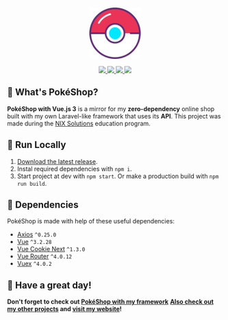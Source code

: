 <p align='center'><img src="https://raw.githubusercontent.com/pokeshop-nix/assets/main/pokeball.png" height="120"></p>
<p align="center">
        <a href="https://vuejs.org/" target="_blank">
            <img src="https://upload.wikimedia.org/wikipedia/commons/9/95/Vue.js_Logo_2.svg" height="50">
        </a>
        <a href="https://vitejs.dev/" target="_blank">
            <img src="https://vitejs.dev/logo.svg" height="50">
        </a>
        <a href="https://eslint.org/" target="_blank">
            <img src="https://d33wubrfki0l68.cloudfront.net/204482ca413433c80cd14fe369e2181dd97a2a40/092e2/assets/img/logo.svg" height="50">
        </a>
        <a href="https://axios-http.com/" target="_blank">
            <img src="https://images.opencollective.com/axios/f4438d6/logo/256.png" height="50">
        </a>
</p>

## :thinking: What's PokéShop?

**PokéShop with Vue.js 3** is a mirror for my **zero-dependency** online shop built with my own Laravel-like framework that uses its **API**. This project was made during the [NIX Solutions](https://www.nixsolutions.com/) education program.

## :toolbox: Run Locally

1. [Download the latest release](https://github.com/PAXANDDOS/pokeshop-vue/releases/download/v1.0/v1.0-pokeshop-vue.zip).
2. Instal required dependencies with `npm i`.
3. Start project at dev with `npm start`. Or make a production build with `npm run build`.

## :jigsaw: Dependencies

PokéShop is made with help of these useful dependencies:

-   [Axios](https://axios-http.com/) `^0.25.0`
-   [Vue](https://vuejs.org/) `^3.2.28`
-   [Vue Cookie Next](https://github.com/anish2690/vue-cookie-next) `^1.3.0`
-   [Vue Router](https://router.vuejs.org/) `^4.0.12`
-   [Vuex](https://vuex.vuejs.org/) `^4.0.2`

## :fox_face: Have a great day!

**Don't forget to check out [PokéShop with my framework](https://github.com/PAXANDDOS/pokeshop-web)**
**[Also check out my other projects](https://github.com/PAXANDDOS?tab=repositories) and [visit my website](https://paxanddos.github.io)!**
